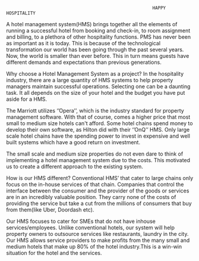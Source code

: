                                                            HAPPY HOSPITALITY

A hotel management system(HMS) brings together all the elements of running a successful hotel from booking and check-in, to room assignment and billing, to a plethora of other hospitality functions. PMS has never been as important as it is today. This is because of the technological transformation our world has been going through the past several years. Now, the world is smaller than ever before. This in turn means guests have different demands and expectations than previous generations.


Why choose a Hotel Management System as a project?
In the hospitality industry, there are a large quantity of HMS systems to help property managers maintain successful operations. Selecting one can be a daunting task. It all depends on the size of your hotel and the budget you have put aside for a HMS.

The Marriott utilizes ‘’Opera’’, which is the industry standard for property management software. With that of course, comes a higher price that most small to medium size hotels can't afford. Some hotel chains spend money to develop their own software, as Hilton did with their ‘’OnQ’’ HMS. Only large scale hotel chains have the spending power to invest in expensive and well built systems which have a good return on investment.

The small scale and medium size properties do not even dare to think of implementing a hotel management system due to the costs. This motivated us to create a different approach to the existing system.


How is our HMS different?
Conventional HMS’ that cater to large chains only focus on the in-house services of that chain. Companies that control the interface between the consumer and the provider of the goods or services are in an incredibly valuable position. They carry none of the costs of providing the service but take a cut from the millions of consumers that buy from them(like Uber, Doordash etc).

Our HMS focuses to cater  for SMEs that do not have inhouse services/employees. Unlike conventional hotels, our system will help property owners to outsource services like restaurants, laundry in the city. Our HMS allows service providers to make profits from the many small and medium hotels that make up 80% of the hotel industry.This is a win-win situation for the hotel and the services.










